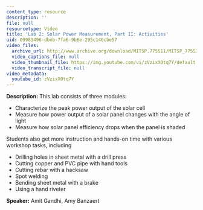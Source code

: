 ```yaml
---
content_type: resource
description: ''
file: null
resourcetype: Video
title: 'Lab 2: Solar Power Measurement, Part II: Activities'
uid: 09983496-dbeb-7fa6-9b6e-295c146cbe57
video_files:
  archive_url: http://www.archive.org/download/MITSP.775S11/MITSP_775S11lab02-2_300k.mp4
  video_captions_file: null
  video_thumbnail_file: https://img.youtube.com/vi/zVzixXOtq7Y/default.jpg
  video_transcript_file: null
video_metadata:
  youtube_id: zVzixXOtq7Y
---
```


**Description:** This lab consists of three modules:

*   Characterize the peak power output of the solar cell
*   Measure how power output of a solar panel changes with the angle of light
*   Measure how solar panel efficiency drops when the panel is shaded

Students also get more instruction and hands-on time with various workshop tasks, including

*   Drilling holes in sheet metal with a drill press
*   Cutting copper and PVC pipe with hand tools
*   Cutting rebar with a hacksaw
*   Spot welding
*   Bending sheet metal with a brake
*   Using a hand riveter

**Speaker:** Amit Gandhi, Amy Banzaert